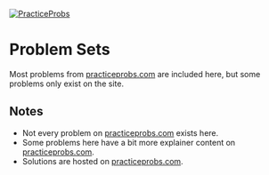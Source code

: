 [![PracticeProbs](https://d33wubrfki0l68.cloudfront.net/b6800cc830e3fd5a3a4c3d9cfb1137e6a4c15c77/ec467/assets/images/transparent-1.png)](https://www.practiceprobs.com/)

# Problem Sets
Most problems from [practiceprobs.com](https://www.practiceprobs.com/) are included here, but some problems only exist on the site.

## Notes
- Not every problem on [practiceprobs.com](https://www.practiceprobs.com/) exists here.
- Some problems here have a bit more explainer content on [practiceprobs.com](https://www.practiceprobs.com/).
- Solutions are hosted on [practiceprobs.com](https://www.practiceprobs.com/).